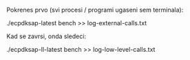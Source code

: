 Pokrenes prvo (svi procesi / programi ugaseni sem terminala):

./ecpdksap-latest bench >> log-external-calls.txt

Kad se zavrsi, onda sledeci:

./ecpdksap-ll-latest bench >> log-low-level-calls.txt
